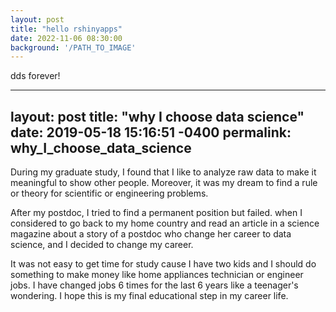 ```yaml
---
layout: post
title: "hello rshinyapps"
date: 2022-11-06 08:30:00
background: '/PATH_TO_IMAGE'
---
```

dds forever!



---
layout: post
title:      "why I choose data science"
date:       2019-05-18 15:16:51 -0400
permalink:  why_I_choose_data_science
---


During my graduate study, I found that I like to analyze raw data to make it meaningful to show other people. Moreover, it was my dream to find a rule or theory for scientific or engineering problems.

After my postdoc, I tried to find a permanent position but failed. when I considered to go back to my home country and read an article in a science magazine about a story of a postdoc who change her career to data science, and I decided to change my career.

It was not easy to get time for study cause I have two kids and I should do something to make money like home appliances technician or engineer jobs. I have changed jobs 6 times for the last 6 years like a teenager's wondering.
I hope this is my final educational step in my career life.
